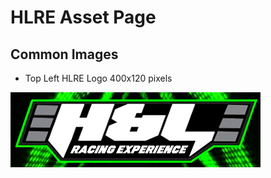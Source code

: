 # HLRE Asset Page

## Common Images

* Top Left HLRE Logo 400x120 pixels

![HLRE Logo](images/hlre-logo-top-left.png)
